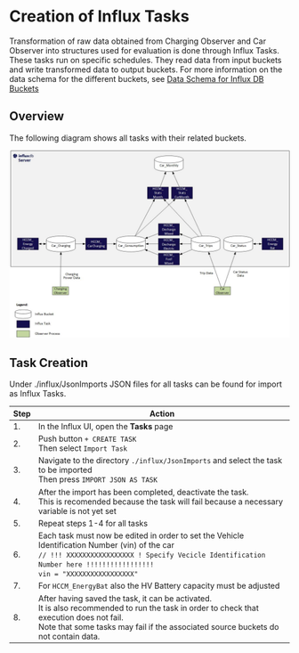 # Creation of Influx Tasks

Transformation of raw data obtained from Charging Observer and Car Observer into structures used for evaluation is done through Influx Tasks.
These tasks run on specific schedules. They read data from input buckets and write transformed data to output buckets.
For more information on the data schema for the different buckets, see [Data Schema for Influx DB Buckets](./influxDBDataSchema.md)

## Overview

The following diagram shows all tasks with their related buckets.

![Influx Task Overview](img/HCCM_DB.jpg)

## Task Creation

Under ./influx/JsonImports JSON files for all tasks can be found for import as Influx Tasks.

| Step | Action
|------|-------
| 1.   | In the Influx UI, open the **Tasks** page
| 2.   | Push button ```+ CREATE TASK```<br/>Then select ```Import Task```
| 3.   | Navigate to the directory ```./influx/JsonImports``` and select the task to be imported<br/>Then press ```IMPORT JSON AS TASK```
| 4.   | After the import has been completed, deactivate the task.<br/>This is recomended because the task will fail because a necessary variable is not yet set
| 5.   | Repeat steps 1-4 for all tasks
| 6.   | Each task must now be edited in order to set the Vehicle Identification Number (vin) of the car<br/>```// !!! XXXXXXXXXXXXXXXXX ! Specify Vecicle Identification Number here !!!!!!!!!!!!!!!!!```<br/>```vin = "XXXXXXXXXXXXXXXXX"```
| 7.   | For ```HCCM_EnergyBat``` also the HV Battery capacity must be adjusted
| 8.   | After having saved the task, it can be activated.<br/>It is also recommended to run the task in order to check that execution does not fail.<br/>Note that some tasks may fail if the associated source buckets do not contain data.

